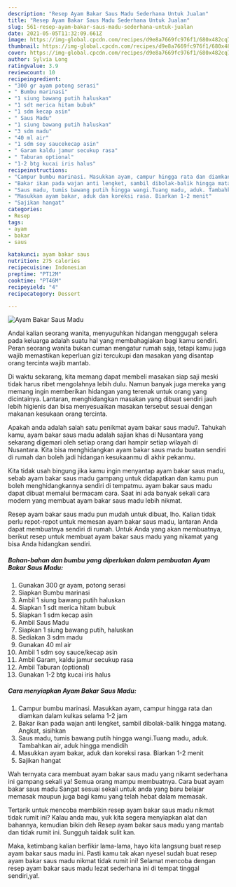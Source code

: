 ```yaml
---
description: "Resep Ayam Bakar Saus Madu Sederhana Untuk Jualan"
title: "Resep Ayam Bakar Saus Madu Sederhana Untuk Jualan"
slug: 561-resep-ayam-bakar-saus-madu-sederhana-untuk-jualan
date: 2021-05-05T11:32:09.661Z
image: https://img-global.cpcdn.com/recipes/d9e8a7669fc976f1/680x482cq70/ayam-bakar-saus-madu-foto-resep-utama.jpg
thumbnail: https://img-global.cpcdn.com/recipes/d9e8a7669fc976f1/680x482cq70/ayam-bakar-saus-madu-foto-resep-utama.jpg
cover: https://img-global.cpcdn.com/recipes/d9e8a7669fc976f1/680x482cq70/ayam-bakar-saus-madu-foto-resep-utama.jpg
author: Sylvia Long
ratingvalue: 3.9
reviewcount: 10
recipeingredient:
- "300 gr ayam potong serasi"
- " Bumbu marinasi"
- "1 siung bawang putih haluskan"
- "1 sdt merica hitam bubuk"
- "1 sdm kecap asin"
- " Saus Madu"
- "1 siung bawang putih haluskan"
- "3 sdm madu"
- "40 ml air"
- "1 sdm soy saucekecap asin"
- " Garam kaldu jamur secukup rasa"
- " Taburan optional"
- "1-2 btg kucai iris halus"
recipeinstructions:
- "Campur bumbu marinasi. Masukkan ayam, campur hingga rata dan diamkan dalam kulkas selama 1-2 jam"
- "Bakar ikan pada wajan anti lengket, sambil dibolak-balik hingga matang. Angkat, sisihkan"
- "Saus madu, tumis bawang putih hingga wangi.Tuang madu, aduk. Tambahkan air, aduk hingga mendidih"
- "Masukkan ayam bakar, aduk dan koreksi rasa. Biarkan 1-2 menit"
- "Sajikan hangat"
categories:
- Resep
tags:
- ayam
- bakar
- saus

katakunci: ayam bakar saus 
nutrition: 275 calories
recipecuisine: Indonesian
preptime: "PT12M"
cooktime: "PT46M"
recipeyield: "4"
recipecategory: Dessert

---
```



![Ayam Bakar Saus Madu](https://img-global.cpcdn.com/recipes/d9e8a7669fc976f1/680x482cq70/ayam-bakar-saus-madu-foto-resep-utama.jpg)

Andai kalian seorang wanita, menyuguhkan hidangan menggugah selera pada keluarga adalah suatu hal yang membahagiakan bagi kamu sendiri. Peran seorang  wanita bukan cuman mengatur rumah saja, tetapi kamu juga wajib memastikan keperluan gizi tercukupi dan masakan yang disantap orang tercinta wajib mantab.

Di waktu  sekarang, kita memang dapat membeli masakan siap saji meski tidak harus ribet mengolahnya lebih dulu. Namun banyak juga mereka yang memang ingin memberikan hidangan yang terenak untuk orang yang dicintainya. Lantaran, menghidangkan masakan yang dibuat sendiri jauh lebih higienis dan bisa menyesuaikan masakan tersebut sesuai dengan makanan kesukaan orang tercinta. 



Apakah anda adalah salah satu penikmat ayam bakar saus madu?. Tahukah kamu, ayam bakar saus madu adalah sajian khas di Nusantara yang sekarang digemari oleh setiap orang dari hampir setiap wilayah di Nusantara. Kita bisa menghidangkan ayam bakar saus madu buatan sendiri di rumah dan boleh jadi hidangan kesukaanmu di akhir pekanmu.

Kita tidak usah bingung jika kamu ingin menyantap ayam bakar saus madu, sebab ayam bakar saus madu gampang untuk didapatkan dan kamu pun boleh menghidangkannya sendiri di tempatmu. ayam bakar saus madu dapat dibuat memalui bermacam cara. Saat ini ada banyak sekali cara modern yang membuat ayam bakar saus madu lebih nikmat.

Resep ayam bakar saus madu pun mudah untuk dibuat, lho. Kalian tidak perlu repot-repot untuk memesan ayam bakar saus madu, lantaran Anda dapat membuatnya sendiri di rumah. Untuk Anda yang akan membuatnya, berikut resep untuk membuat ayam bakar saus madu yang nikamat yang bisa Anda hidangkan sendiri.

<!--inarticleads1-->

##### Bahan-bahan dan bumbu yang diperlukan dalam pembuatan Ayam Bakar Saus Madu:

1. Gunakan 300 gr ayam, potong serasi
1. Siapkan  Bumbu marinasi
1. Ambil 1 siung bawang putih haluskan
1. Siapkan 1 sdt merica hitam bubuk
1. Siapkan 1 sdm kecap asin
1. Ambil  Saus Madu
1. Siapkan 1 siung bawang putih, haluskan
1. Sediakan 3 sdm madu
1. Gunakan 40 ml air
1. Ambil 1 sdm soy sauce/kecap asin
1. Ambil  Garam, kaldu jamur secukup rasa
1. Ambil  Taburan (optional)
1. Gunakan 1-2 btg kucai iris halus




<!--inarticleads2-->

##### Cara menyiapkan Ayam Bakar Saus Madu:

1. Campur bumbu marinasi. Masukkan ayam, campur hingga rata dan diamkan dalam kulkas selama 1-2 jam
1. Bakar ikan pada wajan anti lengket, sambil dibolak-balik hingga matang. Angkat, sisihkan
1. Saus madu, tumis bawang putih hingga wangi.Tuang madu, aduk. Tambahkan air, aduk hingga mendidih
1. Masukkan ayam bakar, aduk dan koreksi rasa. Biarkan 1-2 menit
1. Sajikan hangat




Wah ternyata cara membuat ayam bakar saus madu yang nikamt sederhana ini gampang sekali ya! Semua orang mampu membuatnya. Cara buat ayam bakar saus madu Sangat sesuai sekali untuk anda yang baru belajar memasak maupun juga bagi kamu yang telah hebat dalam memasak.

Tertarik untuk mencoba membikin resep ayam bakar saus madu nikmat tidak rumit ini? Kalau anda mau, yuk kita segera menyiapkan alat dan bahannya, kemudian bikin deh Resep ayam bakar saus madu yang mantab dan tidak rumit ini. Sungguh taidak sulit kan. 

Maka, ketimbang kalian berfikir lama-lama, hayo kita langsung buat resep ayam bakar saus madu ini. Pasti kamu tak akan nyesel sudah buat resep ayam bakar saus madu nikmat tidak rumit ini! Selamat mencoba dengan resep ayam bakar saus madu lezat sederhana ini di tempat tinggal sendiri,ya!.

